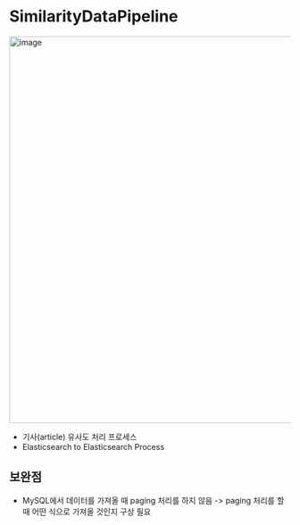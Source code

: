 # SimilarityDataPipeline
<img width="693" alt="image" src="https://github.com/BSMITSME/SimilarityDataPipeline/assets/77155103/25febb96-442f-4d2d-a896-44091aeb1757">

- 기사(article) 유사도 처리 프로세스 
- Elasticsearch to Elasticsearch Process

## 보완점
- MySQL에서 데이터를 가져올 때 paging 처리를 하지 않음 -> paging 처리를 할 때 어떤 식으로 가져올 것인지 구상 필요
